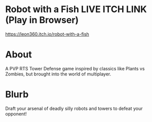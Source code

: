 # Robot with a Fish LIVE ITCH LINK (Play in Browser)
https://leon360.itch.io/robot-with-a-fish

# About
A PVP RTS Tower Defense game inspired by classics like Plants vs Zombies, but brought into the world of multiplayer.

# Blurb
Draft your arsenal of deadly silly robots and towers to defeat your opponent! 
